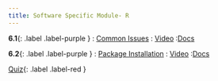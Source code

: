 ```yaml
---
title: Software Specific Module- R
---
```


**6.1**{: .label .label-purple }
: [Common Issues](#)
   : [Video](#)
      :[Docs](#)

**6.2**{: .label .label-purple }
: [Package Installation](#)
   : [Video](#)
      :[Docs](#)

[Quiz](#){: .label .label-red }


